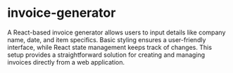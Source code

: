# invoice-generator
A React-based invoice generator allows users to input details like company name, date, and item specifics.  Basic styling ensures a user-friendly interface, while React state management keeps track of changes. This setup provides a straightforward solution for creating and managing invoices directly from a web application.
